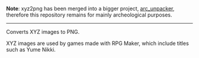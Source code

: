 **Note**: xyz2png has been merged into a bigger project, [arc_unpacker](https://github.com/vn-tools/arc_unpacker.git), therefore this repository remains for mainly archeological purposes.

---

Converts XYZ images to PNG.

XYZ images are used by games made with RPG Maker, which include titles such as
Yume Nikki.
